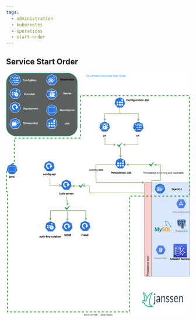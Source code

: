```yaml
---
tags:
  - administration
  - kubernetes
  - operations
  - start-order
---
```


## Service Start Order

![svg](../../assets/kubernetes-services-start-order.svg)
